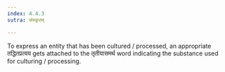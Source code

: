 ```yaml
---
index: 4.4.3
sutra: संस्कृतम्

---
```

To express an entity that has been cultured / processed, an appropriate तद्धितप्रत्यय gets attached to the तृतीयासमर्थ word indicating the substance used for culturing / processing.